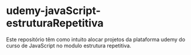 # udemy-javaScript-estruturaRepetitiva
Este repositório têm como intuito alocar projetos da plataforma udemy do curso de JavaScript no modulo estrutura repetitiva.
